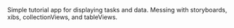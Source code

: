 
Simple tutorial app for displaying tasks and data.  Messing with storyboards, xibs, collectionViews, and tableViews.
